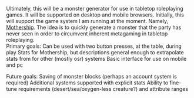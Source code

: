 Ultimately, this will be a monster generator for use in tabletop roleplaying games.  It will be supported on desktop and mobile browsers.
Initially, this will support the game system I am running at the moment.  Namely, [Mothership](http://www.tuesdayknightgames.com/mothership).  The idea is to quickly generate a monster that the party has never seen in order to circumvent inherent metagaming in tabletop roleplaying.  
Primary goals:
Can be used with two button presses, at the table, during play
Stats for Mothership, but descriptions general enough to extrapolate stats from for other (mostly osr) systems
Basic interface for use on mobile and pc

Future goals:
Saving of monster blocks (perhaps an account system is required)
Additional systems supported with explicit stats
Ability to fine-tune requirements (desert/sea/oxygen-less creature?) and attribute ranges